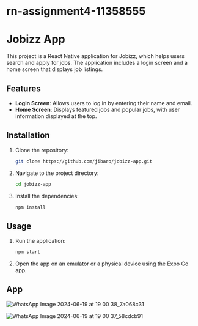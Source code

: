 # rn-assignment4-11358555
# Jobizz App

This project is a React Native application for Jobizz, which helps users search and apply for jobs. The application includes a login screen and a home screen that displays job listings.

## Features

- **Login Screen**: Allows users to log in by entering their name and email.
- **Home Screen**: Displays featured jobs and popular jobs, with user information displayed at the top.

## Installation

1. Clone the repository:
    ```bash
    git clone https://github.com/jibaro/jobizz-app.git
    ```
2. Navigate to the project directory:
    ```bash
    cd jobizz-app
    ```
3. Install the dependencies:
    ```bash
    npm install
    ```

## Usage

1. Run the application:
    ```bash
    npm start
    ```
2. Open the app on an emulator or a physical device using the Expo Go app.

## App
![WhatsApp Image 2024-06-19 at 19 00 38_7a068c31](https://github.com/darren11358555/rn-assignment4-11358555/assets/152318064/68c84848-f4cc-4971-b189-6562edda7fb4)

![WhatsApp Image 2024-06-19 at 19 00 37_58cdcb91](https://github.com/darren11358555/rn-assignment4-11358555/assets/152318064/6a765642-bcde-4025-91ed-c4485894ed90)
